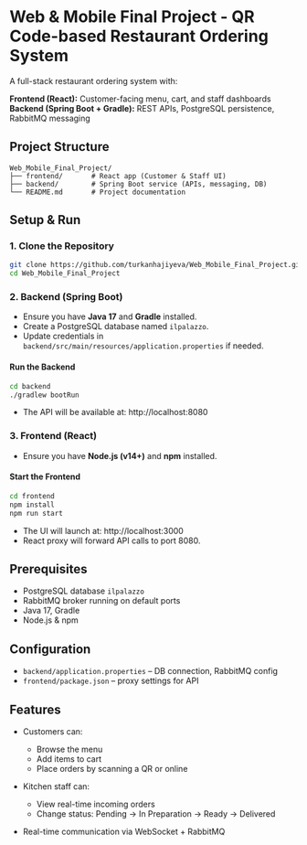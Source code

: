 # Web & Mobile Final Project - QR Code-based Restaurant Ordering System

A full-stack restaurant ordering system with:

**Frontend (React):** Customer-facing menu, cart, and staff dashboards  
**Backend (Spring Boot + Gradle):** REST APIs, PostgreSQL persistence, RabbitMQ messaging

## Project Structure

```
Web_Mobile_Final_Project/
├── frontend/       # React app (Customer & Staff UI)
├── backend/        # Spring Boot service (APIs, messaging, DB)
└── README.md       # Project documentation
```

## Setup & Run

### 1. Clone the Repository

```bash
git clone https://github.com/turkanhajiyeva/Web_Mobile_Final_Project.git
cd Web_Mobile_Final_Project
```

### 2. Backend (Spring Boot)

- Ensure you have **Java 17** and **Gradle** installed.
- Create a PostgreSQL database named `ilpalazzo`.
- Update credentials in `backend/src/main/resources/application.properties` if needed.

#### Run the Backend

```bash
cd backend
./gradlew bootRun
```

- The API will be available at: http://localhost:8080

### 3. Frontend (React)

- Ensure you have **Node.js (v14+)** and **npm** installed.

#### Start the Frontend

```bash
cd frontend
npm install
npm run start
```

- The UI will launch at: http://localhost:3000
- React proxy will forward API calls to port 8080.

## Prerequisites

- PostgreSQL database `ilpalazzo`
- RabbitMQ broker running on default ports
- Java 17, Gradle
- Node.js & npm

## Configuration

- `backend/application.properties` – DB connection, RabbitMQ config
- `frontend/package.json` – proxy settings for API

## Features

- Customers can:
  - Browse the menu
  - Add items to cart
  - Place orders by scanning a QR or online

- Kitchen staff can:
  - View real-time incoming orders
  - Change status: Pending → In Preparation → Ready → Delivered

- Real-time communication via WebSocket + RabbitMQ
